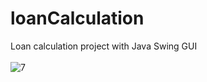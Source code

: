 # loanCalculation
Loan calculation project with Java Swing GUI
<br><br>
![7](https://user-images.githubusercontent.com/74098652/114322695-47c5a900-9b2a-11eb-8e4f-1bd4411cc831.png)

